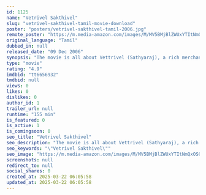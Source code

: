 ```yaml
---
id: 1125
name: "Vetrivel Sakthivel"
slug: "vetrivel-sakthivel-tamil-movie-download"
poster: "posters/vetrivel-sakthivel-tamil-2006.jpg"
remote_poster: "https://m.media-amazon.com/images/M/MV5BMjBlZWUxYTItNmQxOS00MDU4LWFjNmUtZjE3M2M5N2Y3ZGVjXkEyXkFqcGdeQXVyMjA4OTI5NDQ@._V1_SX300.jpg"
original_language: "Tamil"
dubbed_in: null
released_date: "09 Dec 2006"
synopsis: "The movie is all about Vettrivel (Sathyaraj), a rich merchant in Coimbatore. His son Sakthivel (Sibiraj) helps his father in business and comes across Nikitha and falls in love. Meanwhile, Vettrivel gets his daughter married to a ..."
type: "movie"
rating: "4.9"
imdbid: "tt6656932"
tmdbid: null
views: 0
likes: 0
dislikes: 0
author_id: 1
trailer_url: null
runtime: "155 min"
is_featured: 0
is_active: 1
is_comingsoon: 0
seo_title: "Vetrivel Sakthivel"
seo_description: "The movie is all about Vettrivel (Sathyaraj), a rich merchant in Coimbatore. His son Sakthivel (Sibiraj) helps his father in business and comes across Nikitha and falls in love. Meanwhile, Vettrivel gets his daughter married to a ..."
seo_keywords: "\"Vetrivel Sakthivel\""
seo_image: "https://m.media-amazon.com/images/M/MV5BMjBlZWUxYTItNmQxOS00MDU4LWFjNmUtZjE3M2M5N2Y3ZGVjXkEyXkFqcGdeQXVyMjA4OTI5NDQ@._V1_SX300.jpg"
screenshots: null
redirect_to: null
social_shares: 0
created_at: 2025-03-22 06:05:58
updated_at: 2025-03-22 06:05:58
---
```


